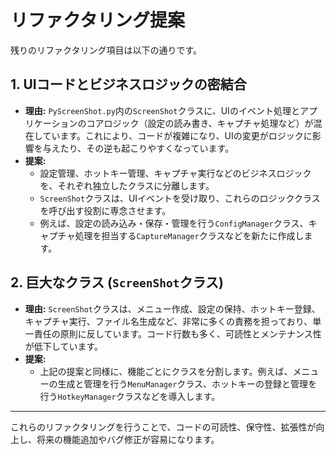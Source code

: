 # リファクタリング提案

残りのリファクタリング項目は以下の通りです。

## 1. UIコードとビジネスロジックの密結合

*   **理由:** `PyScreenShot.py`内の`ScreenShot`クラスに、UIのイベント処理とアプリケーションのコアロジック（設定の読み書き、キャプチャ処理など）が混在しています。これにより、コードが複雑になり、UIの変更がロジックに影響を与えたり、その逆も起こりやすくなっています。
*   **提案:**
    *   設定管理、ホットキー管理、キャプチャ実行などのビジネスロジックを、それぞれ独立したクラスに分離します。
    *   `ScreenShot`クラスは、UIイベントを受け取り、これらのロジッククラスを呼び出す役割に専念させます。
    *   例えば、設定の読み込み・保存・管理を行う`ConfigManager`クラス、キャプチャ処理を担当する`CaptureManager`クラスなどを新たに作成します。

## 2. 巨大なクラス (`ScreenShot`クラス)

*   **理由:** `ScreenShot`クラスは、メニュー作成、設定の保持、ホットキー登録、キャプチャ実行、ファイル名生成など、非常に多くの責務を担っており、単一責任の原則に反しています。コード行数も多く、可読性とメンテナンス性が低下しています。
*   **提案:**
    *   上記の提案と同様に、機能ごとにクラスを分割します。例えば、メニューの生成と管理を行う`MenuManager`クラス、ホットキーの登録と管理を行う`HotkeyManager`クラスなどを導入します。

---
これらのリファクタリングを行うことで、コードの可読性、保守性、拡張性が向上し、将来の機能追加やバグ修正が容易になります。
